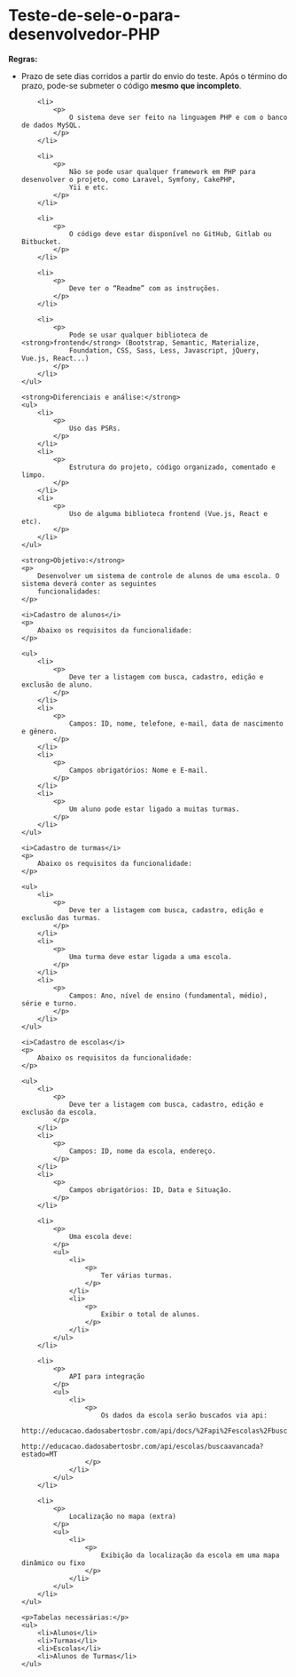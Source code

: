 # Teste-de-sele-o-para-desenvolvedor-PHP

<strong>Regras:</strong>
    <ul>
        <li>
            <p>
                Prazo de sete dias corridos a partir do envio do teste. Após o término do prazo, pode-se submeter o
                código <strong>mesmo que incompleto</strong>.
            </p>
        </li>

        <li>
            <p>
                O sistema deve ser feito na linguagem PHP e com o banco de dados MySQL.
            </p>
        </li>

        <li>
            <p>
                Não se pode usar qualquer framework em PHP para desenvolver o projeto, como Laravel, Symfony, CakePHP,
                Yii e etc.
            </p>
        </li>

        <li>
            <p>
                O código deve estar disponível no GitHub, Gitlab ou Bitbucket.
            </p>
        </li>

        <li>
            <p>
                Deve ter o “Readme” com as instruções.
            </p>
        </li>

        <li>
            <p>
                Pode se usar qualquer biblioteca de <strong>frontend</strong> (Bootstrap, Semantic, Materialize,
                Foundation, CSS, Sass, Less, Javascript, jQuery, Vue.js, React...)
            </p>
        </li>
    </ul>

    <strong>Diferenciais e análise:</strong>
    <ul>
        <li>
            <p>
                Uso das PSRs.
            </p>
        </li>
        <li>
            <p>
                Estrutura do projeto, código organizado, comentado e limpo.
            </p>
        </li>
        <li>
            <p>
                Uso de alguma biblioteca frontend (Vue.js, React e etc).
            </p>
        </li>
    </ul>

    <strong>Objetivo:</strong>
    <p>
        Desenvolver um sistema de controle de alunos de uma escola. O sistema deverá conter as seguintes
        funcionalidades:
    </p>

    <i>Cadastro de alunos</i>
    <p>
        Abaixo os requisitos da funcionalidade:
    </p>

    <ul>
        <li>
            <p>
                Deve ter a listagem com busca, cadastro, edição e exclusão de aluno.
            </p>
        </li>
        <li>
            <p>
                Campos: ID, nome, telefone, e-mail, data de nascimento e gênero.
            </p>
        </li>
        <li>
            <p>
                Campos obrigatórios: Nome e E-mail.
            </p>
        </li>
        <li>
            <p>
                Um aluno pode estar ligado a muitas turmas.
            </p>
        </li>
    </ul>

    <i>Cadastro de turmas</i>
    <p>
        Abaixo os requisitos da funcionalidade:
    </p>

    <ul>
        <li>
            <p>
                Deve ter a listagem com busca, cadastro, edição e exclusão das turmas.
            </p>
        </li>
        <li>
            <p>
                Uma turma deve estar ligada a uma escola.
            </p>
        </li>
        <li>
            <p>
                Campos: Ano, nível de ensino (fundamental, médio), série e turno.
            </p>
        </li>
    </ul>

    <i>Cadastro de escolas</i>
    <p>
        Abaixo os requisitos da funcionalidade:
    </p>

    <ul>
        <li>
            <p>
                Deve ter a listagem com busca, cadastro, edição e exclusão da escola.
            </p>
        </li>
        <li>
            <p>
                Campos: ID, nome da escola, endereço.
            </p>
        </li>
        <li>
            <p>
                Campos obrigatórios: ID, Data e Situação.
            </p>
        </li>

        <li>
            <p>
                Uma escola deve:
            </p>
            <ul>
                <li>
                    <p>
                        Ter várias turmas.
                    </p>
                </li>
                <li>
                    <p>
                        Exibir o total de alunos.
                    </p>
                </li>
            </ul>
        </li>

        <li>
            <p>
                API para integração
            </p>
            <ul>
                <li>
                    <p>
                        Os dados da escola serão buscados via api:
                        http://educacao.dadosabertosbr.com/api/docs/%2Fapi%2Fescolas%2Fbuscaavancada
                        http://educacao.dadosabertosbr.com/api/escolas/buscaavancada?estado=MT
                    </p>
                </li>
            </ul>
        </li>

        <li>
            <p>
                Localização no mapa (extra)
            </p>
            <ul>
                <li>
                    <p>
                        Exibição da localização da escola em uma mapa dinâmico ou fixo
                    </p>
                </li>
            </ul>
        </li>
    </ul>

    <p>Tabelas necessárias:</p>
    <ul>
        <li>Alunos</li>
        <li>Turmas</li>
        <li>Escolas</li>
        <li>Alunos de Turmas</li>
    </ul>
